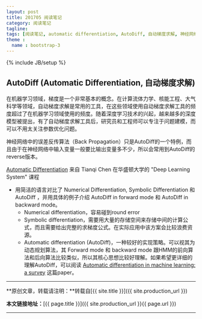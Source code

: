 ```yaml
---
layout: post
title: 201705 阅读笔记
category: 阅读笔记
tagline: 
tags: [阅读笔记, automatic differentiation, AutoDiff, 自动梯度求解, 神经网络, 深度学习]
theme :
  name : bootstrap-3
---
```

{% include JB/setup %}

## AutoDiff (Automatic Differentiation, 自动梯度求解)

在机器学习领域，梯度是一个非常基本的概念。在计算流体力学、核能工程、大气科学等领域，自动梯度求解是常用的工具，在这些领域使用自动梯度求解工具的频度超过了在机器学习领域使用的频度。随着深度学习技术的兴起，越来越多的深度模型被提出，有了自动梯度求解工具后，研究员和工程师可以专注于问题建模，而可以不用太关注参数优化问题。

神经网络中的误差反传算法（Back Propagation）只是AutoDiff的一个特例，而且由于在神经网络中输入变量一般要比输出变量多不少，所以会常用到AutoDiff的reverse版本。

[Automatic Differentiation](http://dlsys.cs.washington.edu/pdf/lecture4.pdf) 来自 Tianqi Chen 在华盛顿大学的 "Deep Learning System" 课程
+ 用简洁的语言对比了 Numerical Differentiation, Symbolic Differentiation 和 AutoDiff ，并用具体的例子介绍 AutoDiff in forward mode 和 AutoDiff in backward mode。
  - Numerical differentiation，容易碰到round error
  - Symbolic differentiation，需要用大量的存储空间来存储中间的计算公式，而且需要给出完整的求梯度公式。在实际应用中该方案会比较浪费资源。
  - Automatic differentiation (AutoDiff)，一种较好的实现策略。可以视其为动态规划算法，其 Forward mode 和 backward mode 跟HMM的前向算法和后向算法比较类似，所以其核心思想比较好理解。如果希望更详细的理解AutoDiff，可以阅读 [Automatic differentiation in machine learning: a survey](https://arxiv.org/abs/1502.05767) 这篇paper。

* * *

**原创文章，转载请注明：**转载自[{{ site.title }}]({{ site.production_url }})

**本文链接地址：**[{{ page.title }}]({{ site.production_url }}{{ page.url }})

* * *
